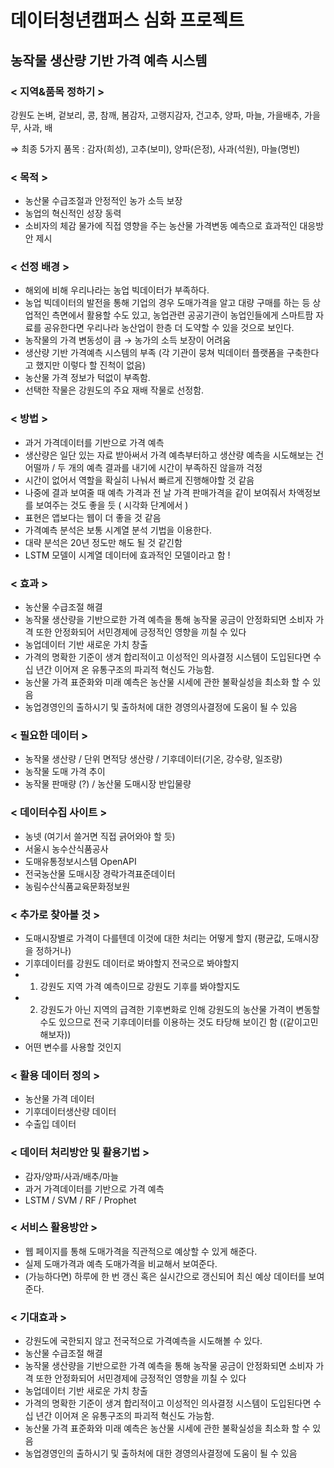 # 데이터청년캠퍼스 심화 프로젝트

## 농작물 생산량 기반 가격 예측 시스템

### < 지역&품목 정하기 >

강원도
논벼, 겉보리, 콩, 참깨, 봄감자, 고랭지감자, 건고추, 양파, 마늘, 가을배추, 가을무, 사과, 배

⇒ 최종 5가지 품목 :  감자(희성), 고추(보미), 양파(은정), 사과(석원), 마늘(명빈)



### < 목적 >

 + 농산물 수급조절과 안정적인 농가 소득 보장
 + 농업의 혁신적인 성장 동력
 + 소비자의 체감 물가에 직접 영향을 주는 농산물 가격변동 예측으로 효과적인 대응방안 제시


### < 선정 배경 >

 + 해외에 비해 우리나라는 농업 빅데이터가 부족하다.
 +  농업 빅데이터의 발전을 통해 기업의 경우 도매가격을 알고 대량 구매를 하는 등 상업적인 측면에서 활용할 수도 있고, 농업관련 공공기관이 농업인들에게 스마트팜 자료를 공유한다면 우리나라 농산업이 한층 더 도약할 수 있을 것으로 보인다. 
 +  농작물의 가격 변동성이 큼 → 농가의 소득 보장이 어려움
 +  생산량  기반 가격예측 시스템의 부족 (각 기관이 뭉쳐 빅데이터 플랫폼을 구축한다고 했지만 이렇다 할 진척이 없음)
 +  농산물 가격 정보가 턱없이 부족함.
 +  선택한 작물은 강원도의 주요 재배 작물로 선정함.


### < 방법 >

 + 과거 가격데이터를 기반으로 가격 예측
 + 생산량은 일단 있는 자료 받아써서 가격 예측부터하고 생산량 예측을 시도해보는 건 어떨까 / 두 개의 예측 결과를 내기에 시간이 부족하진 않을까 걱정
 + 시간이 없어서 역할을 확실히 나눠서 빠르게 진행해야할 것 같음
 + 나중에 결과 보여줄 때 예측 가격과 전 날 가격 판매가격을 같이 보여줘서 차액정보를 보여주는 것도 좋을 듯 ( 시각화 단계에서 )
 + 표현은 앱보다는 웹이 더 좋을 것 같음
 + 가격예측 분석은 보통 시계열 분석 기법을 이용한다.
 + 대략 분석은 20년 정도만 해도 될 것 같긴함
 + LSTM 모델이 시계열 데이터에 효과적인 모델이라고 함 !



### < 효과 >

 + 농산물 수급조절 해결
 + 농작물 생산량을 기반으로한 가격 예측을 통해  농작물 공금이 안정화되면 소비자 가격 또한 안정화되어 서민경제에 긍정적인 영향을 끼칠 수 있다
 + 농업데이터 기반 새로운 가치 창출
 + 가격의 명확한 기준이 생겨 합리적이고 이성적인 의사결정 시스템이 도입된다면 수십 년간 이어져 온 유통구조의 파괴적 혁신도 가능함.
 + 농산물 가격 표준화와 미래 예측은 농산물 시세에 관한 불확실성을 최소화 할 수 있음
 + 농업경영인의 출하시기 및 출하처에 대한 경영의사결정에 도움이 될 수 있음




### < 필요한 데이터 >

 + 농작물 생산량 / 단위 면적당 생산량 / 기후데이터(기온, 강수량, 일조량)
 + 농작물 도매 가격 추이
 + 농작물 판매량 (?) / 농산물 도매시장 반입물량
     

### < 데이터수집 사이트 >

 + 농넷 (여기서 쓸거면 직접 긁어와야 할 듯)
 + 서울시 농수산식품공사
 + 도매유통정보시스템 OpenAPI
 + 전국농산물 도매시장 경락가격표준데이터
 + 농림수산식품교육문화정보원



### < 추가로 찾아볼 것 >

 + 도매시장별로 가격이 다를텐데 이것에 대한 처리는 어떻게 할지 (평균값, 도매시장을 정하거나)
 + 기후데이터를 강원도 데이터로 봐야할지 전국으로 봐야할지
 + 1) 강원도 지역 가격 예측이므로 강원도 기후를 봐야할지도 
 + 2) 강원도가 아닌 지역의 급격한 기후변화로 인해 강원도의 농산물 가격이 변동할 수도 있으므로 전국 기후데이터를 이용하는 것도 타당해 보이긴 함  ((같이고민해보자))
 + 어떤 변수를 사용할 것인지

### < 활용 데이터 정의 > 

 + 농산물 가격 데이터
 + 기후데이터생산량 데이터
 + 수출입 데이터

### < 데이터 처리방안 및 활용기법 >

 + 감자/양파/사과/배추/마늘
 + 과거 가격데이터를 기반으로 가격 예측
 + LSTM / SVM / RF / Prophet

### < 서비스 활용방안 >

 + 웹 페이지를 통해 도매가격을 직관적으로 예상할 수 있게 해준다.
 + 실제 도매가격과 예측 도매가격을 비교해서 보여준다.
 + (가능하다면) 하루에 한 번 갱신 혹은 실시간으로 갱신되어 최신 예상  데이터를 보여준다.

### < 기대효과 >

 + 강원도에 국한되지 않고 전국적으로 가격예측을 시도해볼 수 있다.
 + 농산물 수급조절 해결
 + 농작물 생산량을 기반으로한 가격 예측을 통해  농작물 공금이 안정화되면 소비자 가격 또한 안정화되어 서민경제에 긍정적인 영향을 끼칠 수 있다
 + 농업데이터 기반 새로운 가치 창출
 + 가격의 명확한 기준이 생겨 합리적이고 이성적인 의사결정 시스템이 도입된다면 수십 년간 이어져 온 유통구조의 파괴적 혁신도 가능함.
 + 농산물 가격 표준화와 미래 예측은 농산물 시세에 관한 불확실성을 최소화 할 수 있음
 + 농업경영인의 출하시기 및 출하처에 대한 경영의사결정에 도움이 될 수 있음
